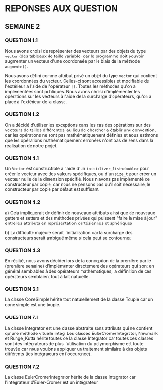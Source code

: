 # REPONSES AUX QUESTION

## SEMAINE 2

### QUESTION 1.1

Nous avons choisi de représenter des vecteurs par des objets 
du type `vector` (des tableaux de taille variable) car le 
programme doit pouvoir augmenter un vecteur d'une coordonnée 
par le biais de la méthode `augmente()`.

Nous avons défini comme attribut privé un objet du type `vector` 
qui contient les coordonnées du vecteur. Celles-ci sont accessibles 
et modifiable de l'extérieur a l'aide de l'opérateur `[]`. Toutes 
les méthodes qu'on a implementées sont publiques. Nous avons choisi 
d'implémenter les opérations sur les vecteurs à l'aide de la surcharge 
d'opérateurs, qu'on a placé à l'extérieur de la classe.

### QUESTION 1.2

On a décidé d'utiliser les exceptions dans les cas des opérations sur 
des vecteurs de tailles différentes, au lieu de chercher a établir une 
convention, car les opérations ne sont pas mathématiquement définies et 
nous estimons que les opérations mathématiquement erronées n'ont pas de sens
dans la réalisation de notre projet.

### QUESTION 4.1

Un `Vector` est constructible a l'aide d'un `initializer_list<double>`
pour créer le vecteur avec des valeurs spécifiques, ou d'un
`size_t` pour créer un vecteur nulle de la dimension spécifié.
Nous n'avons pas implementé de constructeur par copie, car nous ne
pensons pas qu'il soit nécessaire, le constructeur par copie 
par défaut est suffisant.

### QUESTION 4.2

a)  Cela impliquerait de définir de nouveaux attributs ainsi que de 
    nouveaux getters et setters et des méthodes privées qui puissent
    "faire la mise à jour" entre les attributs en représentation 
    cartésiennes et sphériques

b)  La difficulté majeure serait l'initialisation car la surcharge 
    des constructeurs serait ambiguë même si cela peut se contourner.


### QUESTION 4.3

En réalité, nous avons décider lors de la conception de la première partie
(première semaine) d'implémenter directement des opérateurs qui sont en 
général semblables à des opérateurs mathématiques, la définition de ces 
opérateurs semblaient tout à fait naturelle.

### QUESTION 6.1

La classe ConeSimple hérite tout naturellement de la classe Toupie car 
un cone simple est une toupie.

### QUESTION 7.1

La classe Integrator est une classe abstraite sans attributs qui ne contient
qu'une méthode vituelle integ. Les classes EulerCromerIntegrator, Newmark et
Runge_Kutta hérite toutes de la classe Integrator car toutes ces classes sont
des intégrateurs de plus l'utilisation du polymorphisme est toute trouvée car
nous voulons appliquer un traitement similaire à des objets différents
(les intégrateurs en l'occurence).

### QUESTION 7.2

La classe EulerCromerIntegrator hérite de la classe Integrator car l'intégrateur
d'Euler-Cromer est un intégrateur.













